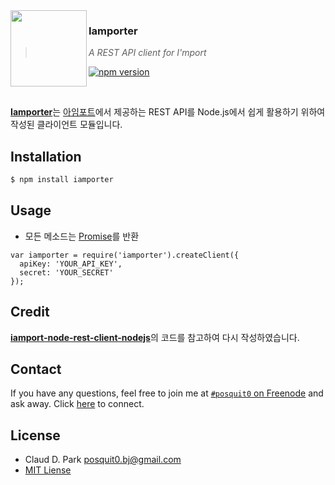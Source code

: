 <img src="https://avatars3.githubusercontent.com/u/11437969?v=3&s=200" align="left" width="122px" height="122px"/>

### **Iamporter**
> *A REST API client for I'mport*

[![npm version](https://badge.fury.io/js/iamporter.svg)](https://badge.fury.io/js/iamporter)


<br />

[**Iamporter**](https://github.com/iamport/iamport-rest-client-nodejs)는 [아임포트](http://iamport.kr/)에서 제공하는 REST API를 Node.js에서 쉽게 활용하기 위하여 작성된 클라이언트 모듈입니다.

## <a name="installation">Installation

```bash
$ npm install iamporter
```


## <a name="usage">Usage

- 모든 메소드는 [Promise](http://www.html5rocks.com/ko/tutorials/es6/promises/)를 반환

```node
var iamporter = require('iamporter').createClient({
  apiKey: 'YOUR_API_KEY',
  secret: 'YOUR_SECRET'
});

```


## <a name="credit">Credit

[**iamport-node-rest-client-nodejs**](https://github.com/iamport/iamport-rest-client-nodejs)의 코드를 참고하여 다시 작성하였습니다.


## <a name="contact">Contact

If you have any questions, feel free to join me at [`#posquit0` on Freenode](irc://irc.freenode.net/posquit0) and ask away. Click [here](https://kiwiirc.com/client/irc.freenode.net/posquit0) to connect.


## <a name="license">License

- Claud D. Park <posquit0.bj@gmail.com>
- [MIT Liense](https://github.com/posquit0/node-iamporter/blob/master/LICENSE)
